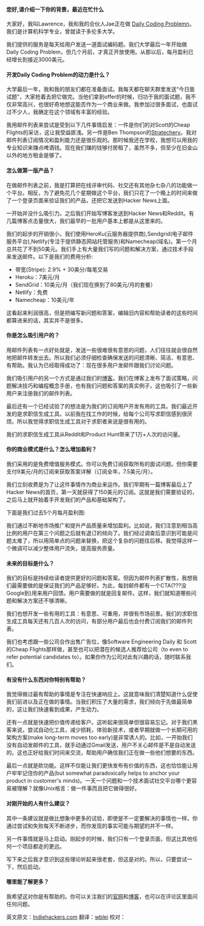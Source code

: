 #### 您好,请介绍一下你的背景，最近在忙什么
大家好，我叫Lawrence，我和我的合伙人Jae正在做 [Daily Coding Problemn](https://www.dailycodingproblem.com/)。我们是计算机科学专业，曾就读于多伦多大学。

我们提供的服务是每天给用户发送一道面试编码题。我们大学最后一年开始做Daily Coding Problem，但几个月前，才真正开放使用。从那以后，每月盈利已经增长到接近3000美元。


#### 开发Daily Coding Problem的动力是什么？
大学最后一年，我和我的朋友们都在准备面试。我每天都在聊天群里发送“今日面试题”，大家抢着去把它做完。当他们拿到offer的时候，归功于我的面试题，我不仅非常高兴，也很好奇地想这能否作为一个商业来做。我参加过很多面试，也面试过不少人，我确定在这个领域有丰富的经验。

我用邮件列表来尝试是受到以下几件事情启发：一件是你们的对Scott的Cheap Flights的采访，这让我受益匪浅。另一件是Ben Thompson的[Stratechery](https://stratechery.com/)。我对邮件列表订阅情况和盈利能力还是很乐观的。那时候我还在学校，我想可以用我的专业知识来赚点啤酒钱。现在我们赚的钱够付房租了，虽然不多，但至少在旧金山以外的地方租金是够了。

#### 怎么做第一版产品？
在做邮件列表之前，我是打算把在线评审代码、社交还有其他杂七杂八的功能做一个平台。相反，为了避免花几个星期做这个平台，我们只花了一个晚上的时间来做了一个登录页面来验证我们的产品，还把它发送到Hacker News上面。

一开始并没什么吸引力。之后我们开始写博客发送到Hacker News和Reddit。有几篇博客点击量很大，我们最早的一批用户基本上都是从这里来的。

我们的起步的开销很小，我们使用HeroKu(云服务器提供商),Sendgrid(电子邮件服务平台),Netlify(专注于提供静态网站托管服务)和Namecheap(域名)。第一个月总共花了不到50美元。我们手上有大量我们写的问题和解决方案，通过技术手段来发送邮件。以下是我们的费用分析:

* 带宽(Stripe): 2.9% + 30美分/每笔交易
* Heroku：7美元/月
* SendGrid：10美元/月（我们现在换到了80美元/月的套餐）
* Netlify：免费
* Namecheap：10美元/年

这看起来利润很高，但是把编写新问题和答案，编辑旧内容和帮助读者的这些时间都算进来的话，其实并不是很多。

#### 你是怎么吸引用户的？
用邮件列表有一点好处就是，发送一些很难很有意思的问题，人们往往就会很自然地把邮件转发出去。所以我们必须仔细检查确保发送的问题清晰、简洁、有意思、有帮助。我认为已经取得成功了：现在很多用户发邮件跟我们讨论问题。

我们吸引用户的另一个方式是通过我们的[博客](https://www.dailycodingproblem.com/blog)。我们在博客上发布了面试策略，问题解决技巧和编程概念手册，也有我们问题和答案的真实例子，这也吸引了一些新用户来注册我们的邮件列表。

最后还有一个已经试验了的想法是为我们的订阅用户开发有用的工具。我们最近开发的是求职信生成工具。以前我在找工作的时候，给每个公司写求职信感到很厌烦。所以我觉得求职信生成工具对于求职者来说是很有用的。

我们的求职信生成工具从Reddit和Product Hunt带来了1万+人次的访问量。

#### 你的商业模式是什么？怎么增加盈利？
我们采用的是免费增值服务模式。你可以免费订阅获取所有的面试问题。但你需要支付9美元/月的订阅来获取答案详解（订阅全年，7.5美元/月）。

我们立刻收费是为了让这件事情作为商业来运作。我们早期有一篇博客最后上了Hacker News的首页，第一天就获得了150美元的订阅。这就是我们需要验证的，之后马上就开始着手开发我们的产品和基础架构了。

下面是我们过去5个月每月盈利图:

我们通过不断地市场推广和提升产品质量来增加盈利。比如说，我们注意到相当高比例的用户在第三个问题之后就有退订的倾向了。我们经过调查后意识到可能是问题太难了，所以用简单点的问题来替换，把这个复杂的问题往后移。我觉得这样一个微调可以减少整体用户流失，提高服务质量。

#### 未来的目标是什么？
我们的目标是持续给读者提供更好的问题和答案。但因为邮件列表扩散性，我想我们最需要做的是保证我们的产品足够好。为此，每封邮件都有一个CTA(???没Google到)用来用户回馈。用户需要做的就是回复邮件。这样，我们就知道哪些问题和解决方案还不够清晰。

我们也想开发一些有用的工具：有意思、可重用，并很有市场前景。我们的求职信生成工具每天还有几百人次的访问，有部分用户最后也会付费订阅我们的邮件列表。

我们也考虑跟一些公司合作出售广告位，像Software Engineering Daily 和 Scott的Cheap Flights那样做，甚至也可以把潜在的候选人推荐给公司（to even to refer potential candidates to）。如果你作为公司对此有兴趣的话，随时联系我们。

#### 有没有什么东西对你特别有帮助？
我觉得做过最有帮助的事情是专注在快速响应上。这就意味我们清楚知道什么促使我们前进以及正在做的事情。当我们积压了大量的需求，我们倾向于先做最简单的，这让我们快速看到成果，产生动力。

还有一点就是快速把价值传递给客户。这听起来很简单但很容易忘记。对于我们黑客来说，尝试自动化工具，减少损耗，体验新技术，或者早期就做一个长期可用的架构方案(make long-term moves too early)是非常诱人的。比如，一开始我们没有自动发邮件的工具，就手动通过Gmail发送，用户不关心邮件是不是自动发送的。这也正好给我们时间来交流，帮助用户确信我们正在做一些他们想要的东西。

最后一点就是砍功能。这样不仅能让我们更快发布有价值的东西，这也恰恰能让用户牢牢记住你的产品(but somewhat paradoxically helps to anchor your product in customer's minds)。一天一个问题和一个技术面试社交平台哪个更容易被理解？就像Unix格言：做一件事而且把它做得很好。

#### 对刚开始的人有什么建议？
其中一条建议就是做比想象中更多的试验，即使是不一定要解决的事情也一样。你通过尝试和失败每天不断进步，而你发现的事实可能与期望的并不一样。

另一件事情就是马上启动。刚起步的时候，我们只有一个登录页面，但这比其他任何一个项目都走的更远。

写下来之后我才意识到这些理论听起来很老套，但这是对的。所以，只要尝试一下，然后启动。

#### 哪里能了解更多？
我希望这对你是有帮助的。你可以关注我们的[官网](https://www.dailycodingproblem.com)和[博客](https://www.dailycodingproblem.com/blog)，也可以在评论区里面问任何问题。

英文原文：[Indiehackers.com](https://www.indiehackers.com/interview/a2b57cca87)
翻译：[wblei](https://github.com/super2b?utm_source=sideidea.com)
校对：
